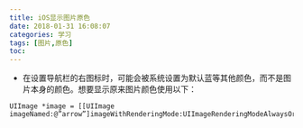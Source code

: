 ```yaml
---
title: iOS显示图片原色
date: 2018-01-31 16:08:07
categories: 学习
tags: [图片,原色]
toc:
---
```


* 在设置导航栏的右图标时，可能会被系统设置为默认蓝等其他颜色，而不是图片本身的颜色。想要显示原来图片颜色使用以下：
<!--more-->
```
UIImage *image = [[UIImage imageNamed:@”arrow”]imageWithRenderingMode:UIImageRenderingModeAlwaysOriginal];
```
